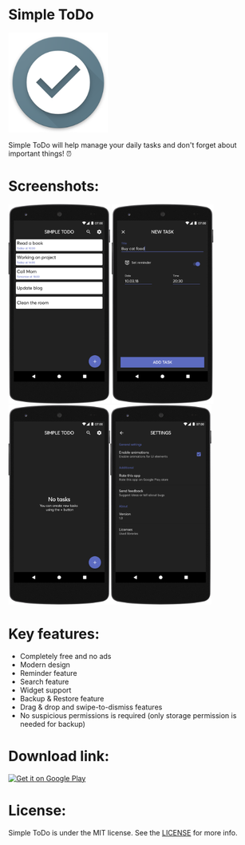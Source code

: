 # Simple ToDo
<img src="/screenshots/icon.png" height="200px"/> <br>

Simple ToDo will help manage your daily tasks and don't forget about important things! ⏰

# Screenshots:
<img src="/screenshots/en_1.png" height="400px"/> <img src="/screenshots/en_2.png" height="400px"/>
<img src="/screenshots/en_3.png" height="400px"/><img src="/screenshots/en_4.png" height="400px"/>

# Key features:
- Completely free and no ads
- Modern design
- Reminder feature
- Search feature
- Widget support
- Backup & Restore feature
- Drag & drop and swipe-to-dismiss features
- No suspicious permissions is required (only storage permission is needed for backup)

# Download link:
<a href='https://play.google.com/store/apps/details?
id=apps.jizzu.simpletodo&pcampaignid=MKT-Other-
global-all-co-prtnr-py-PartBadge-Mar2515-1'><img alt='Get it on Google Play'
src='https://play.google.com/intl/ru_ru/badges/images/generic/en_badge_web_generic.png' width="40%" height="40%" /></a>


# License:
Simple ToDo is under the MIT license. See the [LICENSE](LICENSE) for more info.
